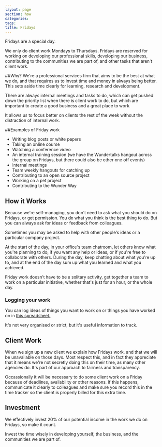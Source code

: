 ```yaml
---
layout: page
section: how
categories:
tags:
title: Fridays
---
```


Fridays are a special day.

We only do client work Mondays to Thursdays. Fridays are reserved for working on developing our professional skills, developing our business, contributing to the communities we are part of, and other tasks that aren't client work.

##Why?
We're a professional services firm that aims to be the best at what we do, and that requires us to invest time and money in always being better. This sets aside time clearly for learning, research and development.

There are always internal meetings and tasks to do, which can get pushed down the priority list when there is client work to do, but which are important to create a good business and a great place to work.

It allows us to focus better on clients the rest of the week without the distraction of internal work.

##Examples of Friday work

- Writing blog posts or white papers
- Taking an online course
- Watching a conference video
- An internal training session (we have the Wundertalks hangout across the group on Fridays, but there could also be other one off events)
- Internal meetings
- Team weekly hangouts for catching up
- Contributing to an open source project
- Working on a pet project
- Contributing to the Wunder Way

## How it Works
Because we're self-managing, you don't need to ask what you should do on Fridays, or get permission. You do what you think is the best thing to do. But you can always ask for ideas or feedback from colleagues.

Sometimes you may be asked to help with other people's ideas or a particular company project.

At the start of the day, in your office's team chatroom, let others know what you're planning to do, if you want any help or ideas, or if you're free to collaborate with others. During the day, keep chatting about what you're up to, and at the end of the day sum up what you learned and what you achieved.

Friday work doesn't have to be a solitary activity, get together a team to work on a particular initiative, whether that's just for an hour, or the whole day.

### Logging your work

You can log ideas of things you want to work on or things you have worked on in [this spreadsheet.](https://docs.google.com/a/wunderkraut.com/spreadsheets/d/18Ln3moeBNly9ZR6HzWl2FPnh14pHk6cXEcy3hNCpecI/edit#gid=0)

It's not very organised or strict, but it's useful information to track.

## Client Work
When we sign up a new client we explain how Fridays work, and that we will be unavailable on those days. Most respect this, and in fact they appreciate that it means we're not secretly doing this on their time, as many other agencies do. It's part of our approach to fairness and transparency.

Occassionally it will be necessary to do some client work on a Friday because of deadlines, availability or other reasons. If this happens, communicate it clearly to colleagues and make sure you record this in the time tracker so the client is properly billed for this extra time.

## Investment
We effectively invest 20% of our potential income in the work we do on Fridays, so make it count.

Invest the time wisely in developing yourself, the business, and the communities we are part of.
